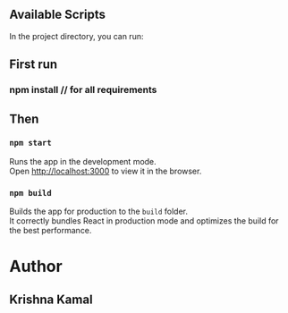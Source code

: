 

## Available Scripts

In the project directory, you can run:

## First run
### npm install // for all requirements

## Then

### `npm start`

Runs the app in the development mode.<br />
Open [http://localhost:3000](http://localhost:3000) to view it in the browser.


### `npm build`

Builds the app for production to the `build` folder.<br />
It correctly bundles React in production mode and optimizes the build for the best performance.

# Author
## Krishna Kamal
 
